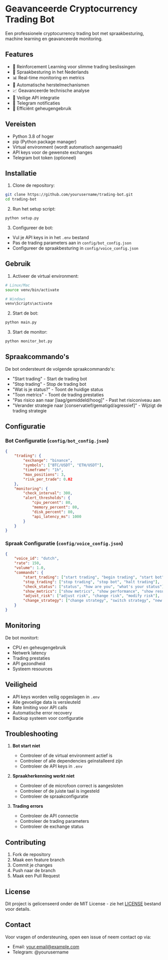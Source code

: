 # Geavanceerde Cryptocurrency Trading Bot

Een professionele cryptocurrency trading bot met spraakbesturing, machine learning en geavanceerde monitoring.

## Features

- 🤖 Reinforcement Learning voor slimme trading beslissingen
- 🎤 Spraakbesturing in het Nederlands
- 📊 Real-time monitoring en metrics
- 🔄 Automatische herstelmechanismen
- 📈 Geavanceerde technische analyse
- 🔐 Veilige API integratie
- 📱 Telegram notificaties
- 💾 Efficiënt geheugengebruik

## Vereisten

- Python 3.8 of hoger
- pip (Python package manager)
- Virtual environment (wordt automatisch aangemaakt)
- API keys voor de gewenste exchanges
- Telegram bot token (optioneel)

## Installatie

1. Clone de repository:
```bash
git clone https://github.com/yourusername/trading-bot.git
cd trading-bot
```

2. Run het setup script:
```bash
python setup.py
```

3. Configureer de bot:
- Vul je API keys in in het `.env` bestand
- Pas de trading parameters aan in `config/bot_config.json`
- Configureer de spraakbesturing in `config/voice_config.json`

## Gebruik

1. Activeer de virtual environment:
```bash
# Linux/Mac
source venv/bin/activate

# Windows
venv\Scripts\activate
```

2. Start de bot:
```bash
python main.py
```

3. Start de monitor:
```bash
python monitor_bot.py
```

## Spraakcommando's

De bot ondersteunt de volgende spraakcommando's:

- "Start trading" - Start de trading bot
- "Stop trading" - Stop de trading bot
- "Wat is je status?" - Toont de huidige status
- "Toon metrics" - Toont de trading prestaties
- "Pas risico aan naar [laag/gemiddeld/hoog]" - Past het risiconiveau aan
- "Verander strategie naar [conservatief/gematigd/agressief]" - Wijzigt de trading strategie

## Configuratie

### Bot Configuratie (`config/bot_config.json`)
```json
{
    "trading": {
        "exchange": "binance",
        "symbols": ["BTC/USDT", "ETH/USDT"],
        "timeframe": "1h",
        "max_positions": 3,
        "risk_per_trade": 0.02
    },
    "monitoring": {
        "check_interval": 300,
        "alert_thresholds": {
            "cpu_percent": 80,
            "memory_percent": 80,
            "disk_percent": 80,
            "api_latency_ms": 1000
        }
    }
}
```

### Spraak Configuratie (`config/voice_config.json`)
```json
{
    "voice_id": "dutch",
    "rate": 150,
    "volume": 1.0,
    "commands": {
        "start_trading": ["start trading", "begin trading", "start bot"],
        "stop_trading": ["stop trading", "stop bot", "halt trading"],
        "check_status": ["status", "how are you", "what's your status"],
        "show_metrics": ["show metrics", "show performance", "show results"],
        "adjust_risk": ["adjust risk", "change risk", "modify risk"],
        "change_strategy": ["change strategy", "switch strategy", "new strategy"]
    }
}
```

## Monitoring

De bot monitort:
- CPU en geheugengebruik
- Netwerk latency
- Trading prestaties
- API gezondheid
- Systeem resources

## Veiligheid

- API keys worden veilig opgeslagen in `.env`
- Alle gevoelige data is versleuteld
- Rate limiting voor API calls
- Automatische error recovery
- Backup systeem voor configuratie

## Troubleshooting

1. **Bot start niet**
   - Controleer of de virtual environment actief is
   - Controleer of alle dependencies geïnstalleerd zijn
   - Controleer de API keys in `.env`

2. **Spraakherkenning werkt niet**
   - Controleer of de microfoon correct is aangesloten
   - Controleer of de juiste taal is ingesteld
   - Controleer de spraakconfiguratie

3. **Trading errors**
   - Controleer de API connectie
   - Controleer de trading parameters
   - Controleer de exchange status

## Contributing

1. Fork de repository
2. Maak een feature branch
3. Commit je changes
4. Push naar de branch
5. Maak een Pull Request

## License

Dit project is gelicenseerd onder de MIT License - zie het [LICENSE](LICENSE) bestand voor details.

## Contact

Voor vragen of ondersteuning, open een issue of neem contact op via:
- Email: your.email@example.com
- Telegram: @yourusername 